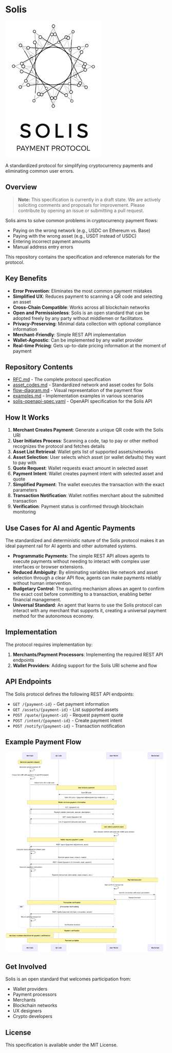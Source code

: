 # Solis

![Solis Logo](images/solis.jpeg)

A standardized protocol for simplifying cryptocurrency payments and eliminating common user errors.

## Overview

> **Note:** This specification is currently in a draft state. We are actively soliciting comments and proposals for improvement. Please contribute by opening an issue or submitting a pull request.

Solis aims to solve common problems in cryptocurrency payment flows:

- Paying on the wrong network (e.g., USDC on Ethereum vs. Base)
- Paying with the wrong asset (e.g., USDT instead of USDC)
- Entering incorrect payment amounts
- Manual address entry errors

This repository contains the specification and reference materials for the protocol.

## Key Benefits

- **Error Prevention**: Eliminates the most common payment mistakes
- **Simplified UX**: Reduces payment to scanning a QR code and selecting an asset
- **Cross-Chain Compatible**: Works across all blockchain networks
- **Open and Permissionless**: Solis is an open standard that can be adopted freely by any party without middlemen or facilitators.
- **Privacy-Preserving**: Minimal data collection with optional compliance information
- **Merchant-Friendly**: Simple REST API implementation
- **Wallet-Agnostic**: Can be implemented by any wallet provider
- **Real-time Pricing**: Gets up-to-date pricing information at the moment of payment

## Repository Contents

- [RFC.md](RFC.md) - The complete protocol specification
- [asset_codes.md](asset_codes.md) - Standardized network and asset codes for Solis
- [flow-diagram.md](flow-diagram.md) - Visual representation of the payment flow
- [examples.md](examples.md) - Implementation examples in various scenarios
- [solis-openapi-spec.yaml](/openapi/solis-openapi-spec.yaml) - OpenAPI specification for the Solis API

## How It Works

1. **Merchant Creates Payment**: Generate a unique QR code with the Solis URI
2. **User Initiates Process**: Scanning a code, tap to pay or other method recognizes the protocol and fetches details
3. **Asset List Retrieval**: Wallet gets list of supported assets/networks
4. **Asset Selection**: User selects which asset (or wallet defaults) they want to pay with
5. **Quote Request**: Wallet requests exact amount in selected asset
6. **Payment Intent**: Wallet creates payment intent with selected asset and quote
7. **Simplified Payment**: The wallet executes the transaction with the exact parameters
8. **Transaction Notification**: Wallet notifies merchant about the submitted transaction
9. **Verification**: Payment status is confirmed through blockchain monitoring

## Use Cases for AI and Agentic Payments

The standardized and deterministic nature of the Solis protocol makes it an ideal payment rail for AI agents and other automated systems.

- **Programmatic Payments**: The simple REST API allows agents to execute payments without needing to interact with complex user interfaces or browser extensions.
- **Reduced Ambiguity**: By eliminating variables like network and asset selection through a clear API flow, agents can make payments reliably without human intervention.
- **Budgetary Control**: The quoting mechanism allows an agent to confirm the exact cost before committing to a transaction, enabling better financial management.
- **Universal Standard**: An agent that learns to use the Solis protocol can interact with any merchant that supports it, creating a universal payment method for the autonomous economy.

## Implementation

The protocol requires implementation by:

1. **Merchants/Payment Processors**: Implementing the required REST API endpoints
2. **Wallet Providers**: Adding support for the Solis URI scheme and flow

## API Endpoints

The Solis protocol defines the following REST API endpoints:

- `GET /{payment-id}` - Get payment information
- `GET /assets/{payment-id}` - List supported assets
- `POST /quote/{payment-id}` - Request payment quote  
- `POST /intent/{payment-id}` - Create payment intent
- `POST /notify/{payment-id}` - Transaction notification 

## Example Payment Flow

![Example Flow](images/flow.png)

## Get Involved

Solis is an open standard that welcomes participation from:

- Wallet providers
- Payment processors
- Merchants
- Blockchain networks
- UX designers
- Crypto developers

## License

This specification is available under the MIT License. 